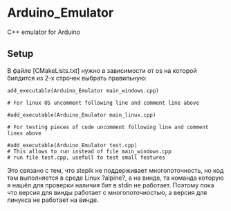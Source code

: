# Arduino_Emulator
C++ emulator for Arduino
## Setup
В файле [CMakeLists.txt] нужно в зависимости
от os на которой билдится из 2-х строчек 
выбрать правильную:
```
add_executable(Arduino_Emulator main_windows.cpp)

# For linux OS uncomment following line and comment line above

#add_executable(Arduino_Emulator main_linux.cpp)

# For testing pieces of code uncomment following line and comment lines above

#add_executable(Arduino_Emulator test.cpp) 
# This allows to run instead of file main_windows.cpp 
# run file test.cpp, usefull to test small features
```
Это связано с тем, что stepik не поддерживает многопоточность, но код там
выполняется в среде Linux ?alpine?, а на винде, та команда которую я нашёл
для проверки наличия бит в stdin не работает.
Поэтому пока что версия для винды работает с многопоточностью,
а версия для линукса не работает на винде.
